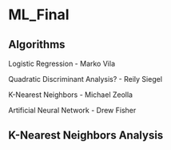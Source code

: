 # ML_Final


## Algorithms

Logistic Regression - Marko Vila

Quadratic Discriminant Analysis? - Reily Siegel

K-Nearest Neighbors - Michael Zeolla

Artificial Neural Network - Drew Fisher


## K-Nearest Neighbors Analysis
